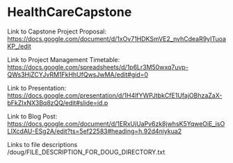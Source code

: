 # HealthCareCapstone

Link to Capstone Project Proposal:
https://docs.google.com/document/d/1xOv71HDKSmVE2_nvhCdeaR9yITuoaKP_/edit

Link to Project Management Timetable:
https://docs.google.com/spreadsheets/d/1p6Lr3M50wxq7uvp-QWs3HjZCYJvRM1FkHhUfQwsJwMA/edit#gid=0

Link to Presentation:
https://docs.google.com/presentation/d/1H4lfYWPJtbkCfE1UfajOBhzaZaX-bFkZIxNX3Bq8zQQ/edit#slide=id.p

Link to Blog Post:
https://docs.google.com/document/d/1ERxUjUaPv6zk8jwhsK5YqweOiE_isOLIXcdAU-ESg2A/edit?ts=5ef22583#heading=h.92d4niykua2

Links to file descriptions
/doug/FILE_DESCRIPTION_FOR_DOUG_DIRECTORY.txt
